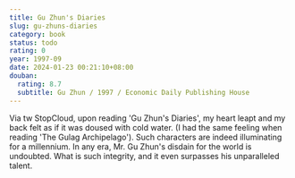 ```yaml
---
title: Gu Zhun's Diaries
slug: gu-zhuns-diaries
category: book
status: todo
rating: 0
year: 1997-09
date: 2024-01-23 00:21:10+08:00
douban:
  rating: 8.7
  subtitle: Gu Zhun / 1997 / Economic Daily Publishing House
---
```


Via tw StopCloud, upon reading 'Gu Zhun's Diaries', my heart leapt and my back felt as if it was doused with cold water. (I had the same feeling when reading 'The Gulag Archipelago'). Such characters are indeed illuminating for a millennium. In any era, Mr. Gu Zhun's disdain for the world is undoubted. What is such integrity, and it even surpasses his unparalleled talent.
